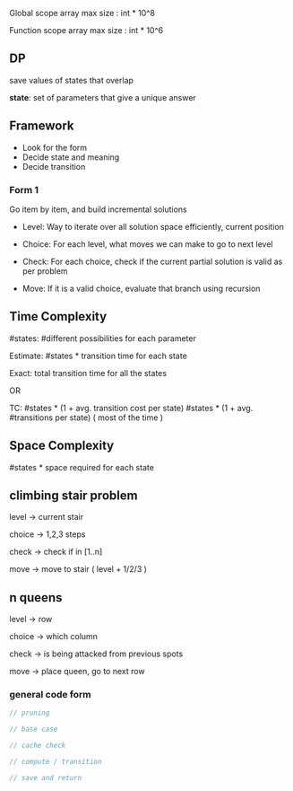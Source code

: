 Global scope array max size    : int * 10^8

Function scope array max size  : int * 10^6

## DP

save values of states that overlap

**state**: set of parameters that give a unique answer

## Framework 

- Look for the form
- Decide state and meaning
- Decide transition

### Form 1

Go item by item, and build incremental solutions

- Level: Way to iterate over all solution space efficiently, current position

- Choice: For each level, what moves we can make to go to next level

- Check: For each choice, check if the current partial solution is valid as per problem

- Move: If it is a valid choice, evaluate that branch using recursion

## Time Complexity

#states: #different possibilities for each parameter 

Estimate: #states * transition time for each state

Exact: total transition time for all the states

OR

TC: #states * (1 + avg. transition cost per state)
    #states * (1 + avg. #transitions per state) ( most of the time ) 

## Space Complexity

#states * space required for each state

## climbing stair problem

level -> current stair

choice -> 1,2,3 steps

check -> check if in [1..n]

move -> move to stair ( level + 1/2/3 )

## n queens

level -> row

choice -> which column

check -> is being attacked from previous spots

move -> place queen, go to next row

### general code form

```cpp
// pruning

// base case

// cache check

// compute / transition

// save and return
```

